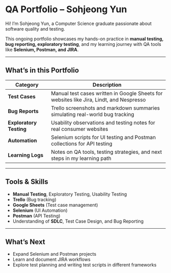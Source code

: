 # QA Portfolio – Sohjeong Yun

Hi! I’m Sohjeong Yun, a Computer Science graduate passionate about software quality and testing.

This ongoing portfolio showcases my hands-on practice in **manual testing, bug reporting, exploratory testing**, and my learning journey with QA tools like **Selenium, Postman, and JIRA**.

---

## What’s in this Portfolio

| Category | Description |
|----------|-------------|
| **Test Cases** | Manual test cases written in Google Sheets for websites like Jira, Lindt, and Nespresso |
| **Bug Reports** | Trello screenshots and markdown summaries simulating real-world bug tracking |
| **Exploratory Testing** | Usability observations and testing notes for real consumer websites |
| **Automation** | Selenium scripts for UI testing and Postman collections for API testing |
| **Learning Logs** | Notes on QA tools, testing strategies, and next steps in my learning path |

---

## Tools & Skills

- **Manual Testing**, Exploratory Testing, Usability Testing
- **Trello** (Bug tracking)
- **Google Sheets** (Test case management)
- **Selenium** (UI Automation)
- **Postman** (API Testing)
- Understanding of **SDLC**, Test Case Design, and Bug Reporting

---

## What’s Next

- Expand Selenium and Postman projects
- Learn and document JIRA workflows
- Explore test planning and writing test scripts in different frameworks
